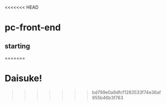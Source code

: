 <<<<<<< HEAD
# pc-front-end

## starting 
=======
# Daisuke!
>>>>>>> bd799e0a9dfcf1283533f74e36af955b46b3f763
